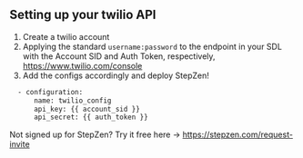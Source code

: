 ## Setting up your twilio API

1. Create a twilio account
2. Applying the standard `username:password` to the endpoint in your SDL with the Account SID and Auth Token, respectively, https://www.twilio.com/console
3. Add the configs accordingly and deploy StepZen!
```bash
  - configuration:
      name: twilio_config
      api_key: {{ account_sid }}
      api_secret: {{ auth_token }}
```


Not signed up for StepZen? Try it free here -> https://stepzen.com/request-invite

